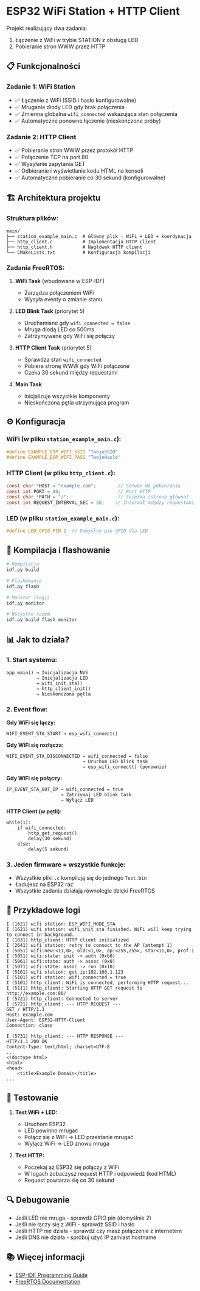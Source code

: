 # ESP32 WiFi Station + HTTP Client

Projekt realizujący dwa zadania:
1. Łączenie z WiFi w trybie STATION z obsługą LED
2. Pobieranie stron WWW przez HTTP

## 📋 Funkcjonalności

### Zadanie 1: WiFi Station
- ✅ Łączenie z WiFi (SSID i hasło konfigurowalne)
- ✅ Mruganie diody LED gdy brak połączenia
- ✅ Zmienna globalna `wifi_connected` wskazująca stan połączenia
- ✅ Automatyczne ponowne łączenie (nieskończone próby)

### Zadanie 2: HTTP Client
- ✅ Pobieranie stron WWW przez protokół HTTP
- ✅ Połączenie TCP na port 80
- ✅ Wysyłanie zapytania GET
- ✅ Odbieranie i wyświetlanie kodu HTML na konsoli
- ✅ Automatyczne pobieranie co 30 sekund (konfigurowalne)

## 🏗️ Architektura projektu

### Struktura plików:
```
main/
├── station_example_main.c  # Główny plik - WiFi + LED + koordynacja
├── http_client.c           # Implementacja HTTP client
├── http_client.h           # Nagłówek HTTP client
└── CMakeLists.txt          # Konfiguracja kompilacji
```

### Zadania FreeRTOS:
1. **WiFi Task** (wbudowane w ESP-IDF)
   - Zarządza połączeniem WiFi
   - Wysyła eventy o zmianie stanu

2. **LED Blink Task** (priorytet 5)
   - Uruchamiane gdy `wifi_connected = false`
   - Mruga diodą LED co 500ms
   - Zatrzymywane gdy WiFi się połączy

3. **HTTP Client Task** (priorytet 5)
   - Sprawdza stan `wifi_connected`
   - Pobiera stronę WWW gdy WiFi połączone
   - Czeka 30 sekund między requestami

4. **Main Task**
   - Inicjalizuje wszystkie komponenty
   - Nieskończona pętla utrzymująca program

## ⚙️ Konfiguracja

### WiFi (w pliku `station_example_main.c`):
```c
#define EXAMPLE_ESP_WIFI_SSID "TwojeSSID"
#define EXAMPLE_ESP_WIFI_PASS "TwojeHaslo"
```

### HTTP Client (w pliku `http_client.c`):
```c
const char *HOST = "example.com";        // Serwer do pobierania
const int PORT = 80;                     // Port HTTP
const char *PATH = "/";                  // Ścieżka (strona główna)
const int REQUEST_INTERVAL_SEC = 30;    // Interwał między requestami
```

### LED (w pliku `station_example_main.c`):
```c
#define LED_GPIO_PIN 2  // Domyślny pin GPIO dla LED
```

## 🔧 Kompilacja i flashowanie

```bash
# Kompilacja
idf.py build

# Flashowanie
idf.py flash

# Monitor (logi)
idf.py monitor

# Wszystko razem
idf.py build flash monitor
```

## 📊 Jak to działa?

### 1. Start systemu:
```
app_main() → Inicjalizacja NVS
           → Inicjalizacja LED
           → wifi_init_sta()
           → http_client_init()
           → Nieskończona pętla
```

### 2. Event flow:

**Gdy WiFi się łączy:**
```
WIFI_EVENT_STA_START → esp_wifi_connect()
```

**Gdy WiFi się rozłącza:**
```
WIFI_EVENT_STA_DISCONNECTED → wifi_connected = false
                            → Uruchom LED blink task
                            → esp_wifi_connect() (ponownie)
```

**Gdy WiFi się połączy:**
```
IP_EVENT_STA_GOT_IP → wifi_connected = true
                    → Zatrzymaj LED blink task
                    → Wyłącz LED
```

**HTTP Client (w pętli):**
```
while(1):
    if wifi_connected:
        http_get_request()
        delay(30 sekund)
    else:
        delay(5 sekund)
```

### 3. Jeden firmware = wszystkie funkcje:
- Wszystkie pliki `.c` kompilują się do jednego `Test.bin`
- Ładujesz na ESP32 raz
- Wszystkie zadania działają równolegle dzięki FreeRTOS

## 📝 Przykładowe logi

```
I (1621) wifi station: ESP_WIFI_MODE_STA
I (1621) wifi station: wifi_init_sta finished. WiFi will keep trying to connect in background.
I (1631) http_client: HTTP client initialized
I (2641) wifi station: retry to connect to the AP (attempt 1)
I (5051) wifi:new:<11,0>, old:<1,0>, ap:<255,255>, sta:<11,0>, prof:1
I (5051) wifi:state: init -> auth (0xb0)
I (5061) wifi:state: auth -> assoc (0x0)
I (5071) wifi:state: assoc -> run (0x10)
I (5101) wifi station: got ip:192.168.1.123
I (5101) wifi station: wifi_connected = true
I (5101) http_client: WiFi is connected, performing HTTP request...
I (5111) http_client: Starting HTTP GET request to http://example.com:80/
I (5721) http_client: Connected to server
I (5721) http_client: --- HTTP REQUEST ---
GET / HTTP/1.1
Host: example.com
User-Agent: ESP32-HTTP-Client
Connection: close

I (5731) http_client: --- HTTP RESPONSE ---
HTTP/1.1 200 OK
Content-Type: text/html; charset=UTF-8
...
<!doctype html>
<html>
<head>
    <title>Example Domain</title>
...
```

## 🎯 Testowanie

1. **Test WiFi + LED:**
   - Uruchom ESP32
   - LED powinno mrugać
   - Połącz się z WiFi → LED przestanie mrugać
   - Wyłącz WiFi → LED znowu mruga

2. **Test HTTP:**
   - Poczekaj aż ESP32 się połączy z WiFi
   - W logach zobaczysz request HTTP i odpowiedź (kod HTML)
   - Request powtarza się co 30 sekund

## 🔍 Debugowanie

- Jeśli LED nie mruga - sprawdź GPIO pin (domyślnie 2)
- Jeśli nie łączy się z WiFi - sprawdź SSID i hasło
- Jeśli HTTP nie działa - sprawdź czy masz połączenie z internetem
- Jeśli DNS nie działa - spróbuj użyć IP zamiast hostname

## 📚 Więcej informacji

- [ESP-IDF Programming Guide](https://docs.espressif.com/projects/esp-idf/en/latest/)
- [FreeRTOS Documentation](https://www.freertos.org/Documentation/RTOS_book.html)
